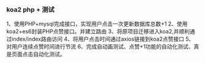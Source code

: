 ### koa2 php + 测试
1、使用PHP+mysql完成接口，实现用户点击一次更新数据库总数+1
2、使用koa2+es6封装PHP点赞接口。并建立路由
3、将原项目迁移进入koa2,并顺利通过index/index路由访问
4、将用户点击时间通过axios链接到koa2点赞接口
5、对用户连续点赞时间进行节流
6、完成自动画测试、点赞+1功能的自动化测试、真是页面点击自动化测试。